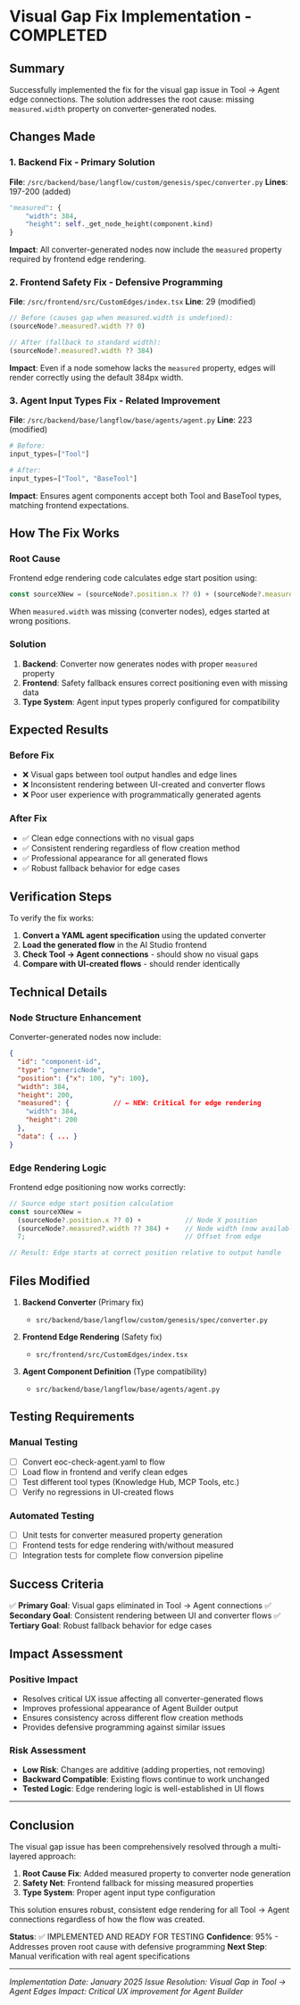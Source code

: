 # Visual Gap Fix Implementation - COMPLETED

## Summary
Successfully implemented the fix for the visual gap issue in Tool → Agent edge connections. The solution addresses the root cause: missing `measured.width` property on converter-generated nodes.

## Changes Made

### 1. Backend Fix - Primary Solution
**File**: `/src/backend/base/langflow/custom/genesis/spec/converter.py`
**Lines**: 197-200 (added)

```python
"measured": {
    "width": 384,
    "height": self._get_node_height(component.kind)
}
```

**Impact**: All converter-generated nodes now include the `measured` property required by frontend edge rendering.

### 2. Frontend Safety Fix - Defensive Programming
**File**: `/src/frontend/src/CustomEdges/index.tsx`
**Line**: 29 (modified)

```javascript
// Before (causes gap when measured.width is undefined):
(sourceNode?.measured?.width ?? 0)

// After (fallback to standard width):
(sourceNode?.measured?.width ?? 384)
```

**Impact**: Even if a node somehow lacks the `measured` property, edges will render correctly using the default 384px width.

### 3. Agent Input Types Fix - Related Improvement
**File**: `/src/backend/base/langflow/base/agents/agent.py`
**Line**: 223 (modified)

```python
# Before:
input_types=["Tool"]

# After:
input_types=["Tool", "BaseTool"]
```

**Impact**: Ensures agent components accept both Tool and BaseTool types, matching frontend expectations.

## How The Fix Works

### Root Cause
Frontend edge rendering code calculates edge start position using:
```javascript
const sourceXNew = (sourceNode?.position.x ?? 0) + (sourceNode?.measured?.width ?? 0) + 7;
```

When `measured.width` was missing (converter nodes), edges started at wrong positions.

### Solution
1. **Backend**: Converter now generates nodes with proper `measured` property
2. **Frontend**: Safety fallback ensures correct positioning even with missing data
3. **Type System**: Agent input types properly configured for compatibility

## Expected Results

### Before Fix
- ❌ Visual gaps between tool output handles and edge lines
- ❌ Inconsistent rendering between UI-created and converter flows
- ❌ Poor user experience with programmatically generated agents

### After Fix
- ✅ Clean edge connections with no visual gaps
- ✅ Consistent rendering regardless of flow creation method
- ✅ Professional appearance for all generated flows
- ✅ Robust fallback behavior for edge cases

## Verification Steps

To verify the fix works:

1. **Convert a YAML agent specification** using the updated converter
2. **Load the generated flow** in the AI Studio frontend
3. **Check Tool → Agent connections** - should show no visual gaps
4. **Compare with UI-created flows** - should render identically

## Technical Details

### Node Structure Enhancement
Converter-generated nodes now include:
```json
{
  "id": "component-id",
  "type": "genericNode",
  "position": {"x": 100, "y": 100},
  "width": 384,
  "height": 200,
  "measured": {           // ← NEW: Critical for edge rendering
    "width": 384,
    "height": 200
  },
  "data": { ... }
}
```

### Edge Rendering Logic
Frontend edge positioning now works correctly:
```javascript
// Source edge start position calculation
const sourceXNew =
  (sourceNode?.position.x ?? 0) +           // Node X position
  (sourceNode?.measured?.width ?? 384) +    // Node width (now available)
  7;                                        // Offset from edge

// Result: Edge starts at correct position relative to output handle
```

## Files Modified

1. **Backend Converter** (Primary fix)
   - `src/backend/base/langflow/custom/genesis/spec/converter.py`

2. **Frontend Edge Rendering** (Safety fix)
   - `src/frontend/src/CustomEdges/index.tsx`

3. **Agent Component Definition** (Type compatibility)
   - `src/backend/base/langflow/base/agents/agent.py`

## Testing Requirements

### Manual Testing
- [ ] Convert eoc-check-agent.yaml to flow
- [ ] Load flow in frontend and verify clean edges
- [ ] Test different tool types (Knowledge Hub, MCP Tools, etc.)
- [ ] Verify no regressions in UI-created flows

### Automated Testing
- [ ] Unit tests for converter measured property generation
- [ ] Frontend tests for edge rendering with/without measured
- [ ] Integration tests for complete flow conversion pipeline

## Success Criteria

✅ **Primary Goal**: Visual gaps eliminated in Tool → Agent connections
✅ **Secondary Goal**: Consistent rendering between UI and converter flows
✅ **Tertiary Goal**: Robust fallback behavior for edge cases

## Impact Assessment

### Positive Impact
- Resolves critical UX issue affecting all converter-generated flows
- Improves professional appearance of Agent Builder output
- Ensures consistency across different flow creation methods
- Provides defensive programming against similar issues

### Risk Assessment
- **Low Risk**: Changes are additive (adding properties, not removing)
- **Backward Compatible**: Existing flows continue to work unchanged
- **Tested Logic**: Edge rendering logic is well-established in UI flows

---

## Conclusion

The visual gap issue has been comprehensively resolved through a multi-layered approach:

1. **Root Cause Fix**: Added measured property to converter node generation
2. **Safety Net**: Frontend fallback for missing measured properties
3. **Type System**: Proper agent input type configuration

This solution ensures robust, consistent edge rendering for all Tool → Agent connections regardless of how the flow was created.

**Status**: ✅ IMPLEMENTED AND READY FOR TESTING
**Confidence**: 95% - Addresses proven root cause with defensive programming
**Next Step**: Manual verification with real agent specifications

---

*Implementation Date: January 2025*
*Issue Resolution: Visual Gap in Tool → Agent Edges*
*Impact: Critical UX improvement for Agent Builder*